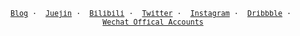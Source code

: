 
<p align="center" dir="auto">
  <samp>
    <sub>
      <a href="https://daodaolee.cn">Blog</a>&emsp;·&emsp;
      <a href="https://juejin.cn/user/166781497122039">Juejin</a>&emsp;·&emsp;
      <a href="https://space.bilibili.com/294106298?spm_id_from=333.1007.0.0">Bilibili</a>&emsp;·&emsp;
      <a href="https://twitter.com/daodaolee_">Twitter</a>&emsp;·&emsp;
      <a href="https://www.instagram.com/daodaoleee/">Instagram</a>&emsp;·&emsp;
      <a href="https://dribbble.com/daodaolee">Dribbble</a>&emsp;·&emsp;
      <a href="https://p3-juejin.byteimg.com/tos-cn-i-k3u1fbpfcp/1dcf733091574de1b3aa3b6e854ececb~tplv-k3u1fbpfcp-watermark.image">Wechat Offical Accounts</a>
    </sub>
  </samp>
</p>
